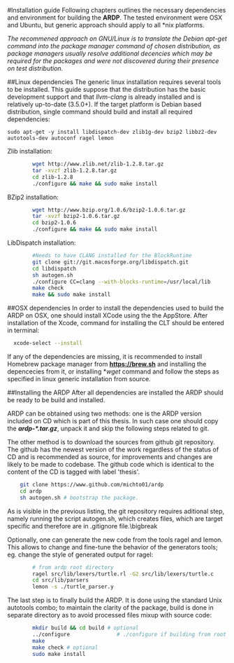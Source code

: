 #Installation guide
Following chapters outlines the necessary dependencies and environment for building the **ARDP**. The tested environment were OSX and Ubuntu, but generic approach should apply to all *nix platforms.
    
_The recommened approach on GNU/Linux is to translate the Debian apt-get command into the package manager command of chosen distribution, as package managers usually resolve additional decencies which may be required for the packages and were not discovered during their presence on test distribution._

##Linux dependencies
The generic linux installation requires several tools to be installed. This guide suppose that the distribution has the basic development support and that _llvm-clang_ is already installed and is relatively up-to-date (3.5.0+). If the target platform is Debian based distribution, single command should build and install all required dependencies:
    
    sudo apt-get -y install libdispatch-dev zlib1g-dev bzip2 libbz2-dev autotools-dev autoconf ragel lemon

Zlib installation:
```sh
        wget http://www.zlib.net/zlib-1.2.8.tar.gz
        tar -xvzf zlib-1.2.8.tar.gz
        cd zlib-1.2.8
        ./configure && make && sudo make install
```
        
BZip2 installation:  
```sh
        wget http://www.bzip.org/1.0.6/bzip2-1.0.6.tar.gz
        tar -xvzf bzip2-1.0.6.tar.gz
        cd bzip2-1.0.6
        ./configure && make && sudo make install
```

LibDispatch installation:
```sh
        #Needs to have CLANG installed for the BlockRuntime
        git clone git://git.macosforge.org/libdispatch.git
        cd libdispatch
        sh autogen.sh
	    ./configure CC=clang --with-blocks-runtime=/usr/local/lib
        make check
        make && sudo make install
```
    
##OSX dependencies
In order to install the dependencies used to build the ARDP on OSX, one should install XCode using the the AppStore. After installation of the Xcode, command for installing the CLT should be entered in terminal:
    
```sh
  xcode-select --install
```
If any of the dependencies are missing, it is recommended to install Homebrew package manager from **https://brew.sh** and installing the depencecies from it, or installing **wget* command and follow the steps as specified in linux generic installation from source.
    
##Installing the ARDP
After all dependencies are installed the ARDP should be ready to be build and installed.
    
ARDP can be obtained using two methods: one is the ARDP version included on CD which is part of this thesis. In such case one should copy the **_ardp-*.tar.gz_**, unpack it and skip the following steps related to git. 
    
The other method is to download the sources from github git repository. The github has the newest version of the work regardless of the status of CD and is recommended as source, for improvements and changes are likely to be made to codebase. The github code which is identical to the content of the CD is tagged with label 'thesis'.
    
  ```sh
      git clone https://www.github.com/michto01/ardp
      cd ardp
      sh autogen.sh # bootstrap the package.
  ```
    
As is visible in the previous listing, the git repository requires aditional step, namely running the script autogen.sh, which creates files, which are target specific and therefore are in .gitignore file.\bigbreak
    
Optionally, one can generate the new code from the tools ragel and lemon. This allows to change and fine-tune the behavior of the generators tools; eg. change the style of generated output for ragel:
    
```sh
        # from ardp root directory
        ragel src/lib/lexers/turtle.rl -G2 src/lib/lexers/turtle.c
        cd src/lib/parsers
        lemon -s ./turtle_parser.y
```
    
The last step is to finally build the ARDP. It is done using the standard Unix autotools combo; to maintain the clarity of the package, build is done in separate directory as to avoid processed files mixup with source code:
    
```sh
        mkdir build && cd build # optional
        ../configure               # ./configure if building from root
        make
        make check # optional
        sudo make install
```